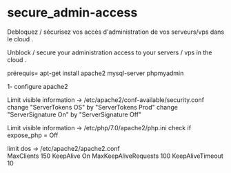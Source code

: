 # secure_admin-access
Debloquez / sécurisez  vos accès d'administration de vos serveurs/vps dans le  cloud .

Unblock / secure your administration access to your servers / vps in the cloud .

prérequis= 
apt-get install apache2 mysql-server phpmyadmin

1- configure apache2 

Limit visible information  -> /etc/apache2/conf-available/security.conf
   change "ServerTokens OS"   by   "ServerTokens Prod"
   change "ServerSignature On"   by   "ServerSignature Off"
   
Limit visible information  -> /etc/php/7.0/apache2/php.ini
   check if expose_php = Off
   
limit dos -> /etc/apache2/apache2.conf   
      MaxClients 150
      KeepAlive On
      MaxKeepAliveRequests 100
      KeepAliveTimeout 10
